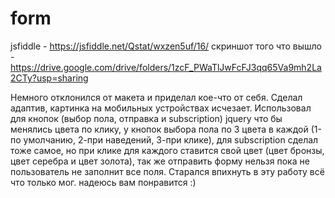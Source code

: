 # form

jsfiddle - https://jsfiddle.net/Qstat/wxzen5uf/16/
скриншот того что вышло - https://drive.google.com/drive/folders/1zcF_PWaTlJwFcFJ3qq65Va9mh2La2CTy?usp=sharing


Немного отклонился от макета и приделал кое-что от себя. Сделал адаптив, картинка на мобильных устройствах исчезает. Использовал для кнопок (выбор пола, отправка и subscription) jquery что бы менялись цвета по клику, у кнопок выбора пола по 3 цвета в каждой (1-по умолчанию, 2-при наведений, 3-при клике), 
для subscription сделал тоже самое, но при клике для каждого ставится свой цвет (цвет бронзы, цвет серебра и цвет золота), так же отправить форму нельзя пока не пользователь не заполнит все поля. Старался впихнуть в эту работу всё что только мог. 
надеюсь вам понравится :)

